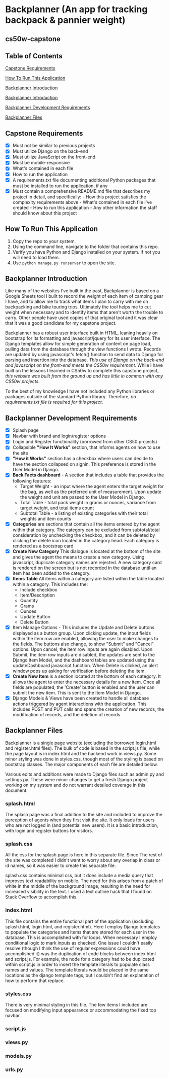 # Backplanner (An app for tracking backpack & pannier weight)
## cs50w-capstone

## Table of Contents
[Capstone Requirements](#capstone-requirements)

[How To Run This Application](#how-to-run-this-application)

[Backplanner Introduction](#backplanner-introduction)

[Backplanner Introduction](#backplanner-introduction)

[Backplanner Development Requirements](#backplanner-development-requirements)

[Backplanner Files](#backplanner-files)

## Capstone Requirements
- [x] Must not be similar to previous projects
- [x] Must utilize Django on the back-end
- [x] Must utilize JavaScript on the front-end
- [x] Must be mobile-responsive
- [x] What's contained in each file
- [x] How to run the application
- [x] A requirements.txt file documenting additional Python packages that must be installed to run the application, if any
- [x] Must contain a comprehensive README.md file that describes my project in detail, and specifically:
      - How this project satisfies the complexity requirements above
      - What's contained in each file I've created
      - How to run this application
      - Any other information the staff should know about this project

## How To Run This Application
1. Copy the repo to your system.
2. Using the command line, navigate to the folder that contains this repo.
3. Verify you have Python and Django installed on your system. If not you will need to load them.
4. Use ```python manage.py runserver``` to open the site.

## Backplanner Introduction
Like many of the websites I've built in the past, Backplanner is based on a Google Sheets tool I built to record the weight of each item of camping gear I have, and to allow me to track what items I plan to carry with me on backpacking and bike touring trips. Ultimately the tool helps me to cut weight when necessary and to identify items that aren't worth the trouble to carry. Other people have used copies of that original tool and it was clear that it was a good candidate for my capstone project.

Backplanner has a robust user interface built in HTML, leaning heavily on bootstrap for its formatting and javascript/jquery for its user interface. The Django templates allow for simple generation of content on page load, pulling data from the database through the view functions I wrote. Records are updated by using javascript's fetch() function to send data to Django for parsing and insertion into the database. *This use of Django on the back-end and javascript on the front-end meets the CS50w requirement*. While I have built on the lessons I learned in CS50w to complete this capstone project, *this website was built from the ground up and has little in common with any CS50w projects*.

To the best of my knowledge I have not included any Python libraries or packages outside of the standard Python library. Therefore, *no requirements.txt file is required for this project*.

## Backplanner Development Requirements
- [x] Splash page
- [x] Navbar with brand and login/register options
- [x] Login and Register functionality (borrowed from other CS50 projects)
- [x] Collapsible **"How It Works"** section, that informs agents on how to use the site
- [x] **"How it Works"** section has a checkbox where users can decide to have the section collapsed on signin. This preference is stored in the User Model in Django.
- [x] **Back Facts dashboard** - A section that includes a table that provides the following features:
  - Target Weight - an input where the agent enters the target weight for the bag, as well as the preferred unit of measurement. Upon update the weight and unit are passed to the User Model in Django. 
  - Total Table - total pack weight in grams or ounces, variance from target weight, and total items count
  - Subtotal Table - a listing of existing categories with their total weights and item counts
- [x] **Categories** are sections that contain all the items entered by the agent within that category. The category can be excluded from subtotal/total consideration by unchecking the checkbox, and it can be deleted by clicking the delete icon located in the category head. Each category is rendered as a bootstrap card.
- [x] **Create New Category** This dialogue is located at the bottom of the site and gives the agent the means to create a new category. Using javascript, duplicate category names are rejected. A new category card is rendered on the screen but is not recorded in the database until an item has been added to the category.
- [x] **Items Table** All items within a category are listed within the table located within a category. This includes the:
  - Include checkbox
  - Item/Description
  - Quantity
  - Grams
  - Ounces
  - Update Button
  - Delete Button
- [x] Item Manage Options - This includes the Update and Delete buttons displayed as a button group. Upon clicking update, the input fields within the item row are enabled, allowing the user to make changes to the fields. The buttons also change, to show "Submit" and "Cancel" options. Upon cancel, the item row inputs are again disabled. Upon Submit, the item row inputs are disabled, the updates are sent to the Django Item Model, and the dashboard tables are updated using the updateDashboard javascript function. When Delete is clicked, an alert window pops up asking for verification before deleting the item.
- [x] **Create New Item** is a section located at the bottom of each category. It allows the agent to enter the necessary details for a new item. Once all fields are populated, the 'Create' button is enabled and the user can submit the new item. This is sent to the Item Model in Django.
- [x] Django Models & Views have been created to handle all database actions triggered by agent interactions with the application. This includes POST and PUT calls and spans the creation of new records, the modification of records, and the deletion of records.

## Backplanner Files
Backplanner is a single page website (excluding the borrowed login.html and register.html files). The bulk of code is based in the script.js file, while the page layout is in index.html and the backend work in views.py. Some minor styling was done in styles.css, though most of the styling is based on bootstrap classes. The major components of each file are detailed below.

Various edits and additions were made to Django files such as admin.py and settings.py. These were minor changes to get a fresh Django project working on my system and do not warrant detailed coverage in this document.

### splash.html
The splash page was a final addition to the site and included to improve the perception of agents when they first visit the site. It only loads for users who are not logged in (and potential new users). It is a basic introduction, with login and register buttons for visitors.
### splash.css
All the css for the splash page is here in this separate file. Since The rest of the site was completed I didn't want to worry about any overlap in class or id names, so it was easier to create this separate file. 

splash.css contains minimal css, but it does include a media query that improves text readability on mobile. The need for this arises from a patch of white in the middle of the background image, resulting in the need for increased visibility in the text. I used a text outline hack that I found on Stack Overflow to accomplish this.

### index.html
This file contains the entire functional part of the application (excluding splash.html, login.html, and register.html). Here I employ Django templates to populate the categories and items that are stored for each user in the database. This is accomplished with for loops. When necessary I employ conditional logic to mark inputs as checked.
One issue I couldn't easily resolve (though I think the use of regular expressions could have accomplished it) was the duplication of code blocks between index.html and script.js. For example, the node for a category had to be duplicated within script.js in order to insert the template literals to populate class names and values. The template literals would be placed in the same locations as the django template tags, but I couldn't find an explanation of how to perform that replace.

### styles.css
There is very minimal styling in this file. The few items I included are focused on modifying input appearance or accommodating the fixed top navbar. 

### script.js


### views.py


### models.py


### urls.py
